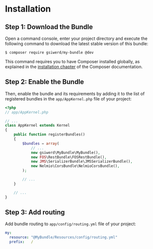Installation
============

Step 1: Download the Bundle
---------------------------

Open a command console, enter your project directory and execute the
following command to download the latest stable version of this bundle:

```console
$ composer require gsiwerd/my-bundle @dev
```

This command requires you to have Composer installed globally, as explained
in the [installation chapter](https://getcomposer.org/doc/00-intro.md)
of the Composer documentation.

Step 2: Enable the Bundle
-------------------------

Then, enable the bundle and its requirements by adding it to the list of registered bundles
in the `app/AppKernel.php` file of your project:

```php
<?php
// app/AppKernel.php

// ...
class AppKernel extends Kernel
{
    public function registerBundles()
    {
        $bundles = array(
            // ...
            new gsiwerd\MyBundle\MyBundle(),
            new FOS\RestBundle\FOSRestBundle(),
            new JMS\SerializerBundle\JMSSerializerBundle(),
            new Nelmio\CorsBundle\NelmioCorsBundle(),
        );

        // ...
    }

    // ...
}
```

Step 3: Add routing
-------------------------

Add bundle routing to `app/config/routing.yml` file of your project:

```yaml
my:
  resource: "@MyBundle/Resources/config/routing.yml"
  prefix:   /
```
